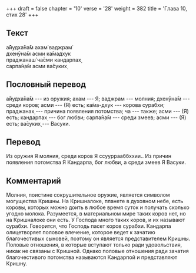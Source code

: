 +++
draft = false
chapter = '10'
verse = '28'
weight = 382
title = 'Глава 10, стих 28'
+++
## Текст

а̄йудха̄на̄м ахам̇ ваджрам̇  
дхенӯна̄м асми ка̄мадхук  
праджанаш́ ча̄сми кандарпах̣  
сарпа̄н̣а̄м асми ва̄суких̣

## Пословный перевод

а̄йудха̄на̄м --- из оружия; ахам --- Я; ваджрам --- молния; дхенӯна̄м ---
среди коров; асми --- (Я) есть; ка̄ма-дхук --- корова сурабхи; праджанах̣
--- причина появления потомства; ча --- также; асми --- (Я) есть;
кандарпах̣ --- бог любви; сарпа̄н̣а̄м --- среди змеев; асми --- (Я) есть;
ва̄суких̣ --- Васуки.

## Перевод

Из оружия Я молния, среди коров Я ссууррааббххии.. Из причин появления
потомства Я Кандарпа, бог любви, а среди змеев Я Васуки.

## Комментарий

Молния, поистине сокрушительное оружие, является символом могущества
Кришны. На Кришналоке, планете в духовном небе, есть коровы, которых
можно доить в любое время суток и получать сколько угодно молока.
Разумеется, в материальном мире таких коров нет, но на Кришналоке они
есть. У Господа много таких коров, и их называют сурабхи. Говорится, что
Господь пасет коров сурабхи. Кандарпа олицетворяет половое влечение,
которое ведет к зачатию благочестивых сыновей, поэтому он является
представителем Кришны. Половые отношения, в которые вступают только ради
удовольствия, никак не связаны с Кришной. Однако половые отношения ради
зачатия благочестивого потомства называются Кандарпой и представляют
Кришну.
